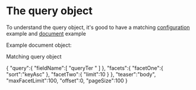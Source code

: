 # The query object

To understand the query object, it's good to have a matching [configuration](/doc/reference/configuration.md#configuration-example) example and [document](/doc/reference/document-object.md#document-example) example

Example document object:

Matching query object

{
  "query":{
    "fieldName":[
      "queryTer "
    ]
  },
  "facets":{
    "facetOne":{
      "sort":"keyAsc"
    },
    "facetTwo":{
      "limit":10
    }
  },
  "teaser":"body",
  "maxFacetLimit":100,
  "offset":0,
  "pageSize":100
}
